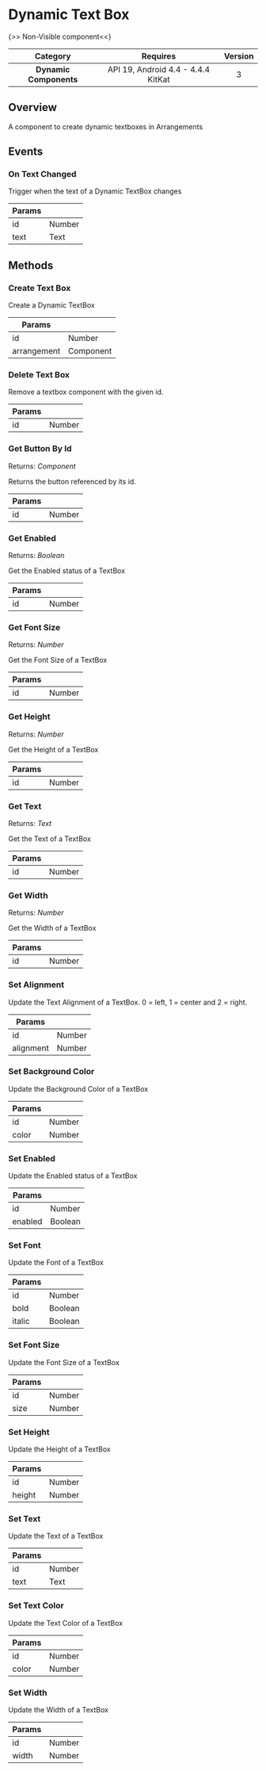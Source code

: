 # Dynamic Text Box

{>> Non-Visible component<<}

| Category | Requires | Version |
|:--------:|:-------:|:--------:|
|**Dynamic Components**|<span class="chip chip-any">API 19, Android 4.4 - 4.4.4 KitKat</span>|<span class="chip chip-number">3</span>|

## Overview

A component to create dynamic textboxes in Arrangements

## Events

### On Text Changed

Trigger when the text of a Dynamic TextBox changes

<div class="block" ai2-block="event" not-rendered="true" value="%7B%22componentName%22:%20%22Dynamic%20Text%20Box%22,%20%22name%22:%20%22On%20Text%20Changed%22,%20%22param%22:%20%5B%22id%22,%20%22text%22%5D%7D"></div>

| Params | []() |
|--------|------|
|id|<span class="chip chip-number">Number</span>|
|text|<span class="chip chip-text">Text</span>|

## Methods

### Create Text Box

Create a Dynamic TextBox

<div class="block" ai2-block="method" not-rendered="true" value="%7B%22componentName%22:%20%22Dynamic%20Text%20Box%22,%20%22name%22:%20%22Create%20Text%20Box%22,%20%22output%22:%20false,%20%22param%22:%20%5B%22id%22,%20%22arrangement%22%5D%7D"></div>

| Params | []() |
|--------|------|
|id|<span class="chip chip-number">Number</span>|
|arrangement|<span class="chip chip-component">Component</span>|

### Delete Text Box

Remove a textbox component with the given id.

<div class="block" ai2-block="method" not-rendered="true" value="%7B%22componentName%22:%20%22Dynamic%20Text%20Box%22,%20%22name%22:%20%22Delete%20Text%20Box%22,%20%22output%22:%20false,%20%22param%22:%20%5B%22id%22%5D%7D"></div>

| Params | []() |
|--------|------|
|id|<span class="chip chip-number">Number</span>|

### Get Button By Id

<span class="chip chip-component">Returns: <i>Component</i></span>

Returns the button referenced by its id.

<div class="block" ai2-block="method" not-rendered="true" value="%7B%22componentName%22:%20%22Dynamic%20Text%20Box%22,%20%22name%22:%20%22Get%20Button%20By%20Id%22,%20%22output%22:%20true,%20%22param%22:%20%5B%22id%22%5D%7D"></div>

| Params | []() |
|--------|------|
|id|<span class="chip chip-number">Number</span>|

### Get Enabled

<span class="chip chip-boolean">Returns: <i>Boolean</i></span>

Get the Enabled status of a TextBox

<div class="block" ai2-block="method" not-rendered="true" value="%7B%22componentName%22:%20%22Dynamic%20Text%20Box%22,%20%22name%22:%20%22Get%20Enabled%22,%20%22output%22:%20true,%20%22param%22:%20%5B%22id%22%5D%7D"></div>

| Params | []() |
|--------|------|
|id|<span class="chip chip-number">Number</span>|

### Get Font Size

<span class="chip chip-number">Returns: <i>Number</i></span>

Get the Font Size of a TextBox

<div class="block" ai2-block="method" not-rendered="true" value="%7B%22componentName%22:%20%22Dynamic%20Text%20Box%22,%20%22name%22:%20%22Get%20Font%20Size%22,%20%22output%22:%20true,%20%22param%22:%20%5B%22id%22%5D%7D"></div>

| Params | []() |
|--------|------|
|id|<span class="chip chip-number">Number</span>|

### Get Height

<span class="chip chip-number">Returns: <i>Number</i></span>

Get the Height of a TextBox

<div class="block" ai2-block="method" not-rendered="true" value="%7B%22componentName%22:%20%22Dynamic%20Text%20Box%22,%20%22name%22:%20%22Get%20Height%22,%20%22output%22:%20true,%20%22param%22:%20%5B%22id%22%5D%7D"></div>

| Params | []() |
|--------|------|
|id|<span class="chip chip-number">Number</span>|

### Get Text

<span class="chip chip-text">Returns: <i>Text</i></span>

Get the Text of a TextBox

<div class="block" ai2-block="method" not-rendered="true" value="%7B%22componentName%22:%20%22Dynamic%20Text%20Box%22,%20%22name%22:%20%22Get%20Text%22,%20%22output%22:%20true,%20%22param%22:%20%5B%22id%22%5D%7D"></div>

| Params | []() |
|--------|------|
|id|<span class="chip chip-number">Number</span>|

### Get Width

<span class="chip chip-number">Returns: <i>Number</i></span>

Get the Width of a TextBox

<div class="block" ai2-block="method" not-rendered="true" value="%7B%22componentName%22:%20%22Dynamic%20Text%20Box%22,%20%22name%22:%20%22Get%20Width%22,%20%22output%22:%20true,%20%22param%22:%20%5B%22id%22%5D%7D"></div>

| Params | []() |
|--------|------|
|id|<span class="chip chip-number">Number</span>|

### Set Alignment

Update the Text Alignment of a TextBox. 0 = left, 1 = center and 2 = right.

<div class="block" ai2-block="method" not-rendered="true" value="%7B%22componentName%22:%20%22Dynamic%20Text%20Box%22,%20%22name%22:%20%22Set%20Alignment%22,%20%22output%22:%20false,%20%22param%22:%20%5B%22id%22,%20%22alignment%22%5D%7D"></div>

| Params | []() |
|--------|------|
|id|<span class="chip chip-number">Number</span>|
|alignment|<span class="chip chip-number">Number</span>|

### Set Background Color

Update the Background Color of a TextBox

<div class="block" ai2-block="method" not-rendered="true" value="%7B%22componentName%22:%20%22Dynamic%20Text%20Box%22,%20%22name%22:%20%22Set%20Background%20Color%22,%20%22output%22:%20false,%20%22param%22:%20%5B%22id%22,%20%22color%22%5D%7D"></div>

| Params | []() |
|--------|------|
|id|<span class="chip chip-number">Number</span>|
|color|<span class="chip chip-number">Number</span>|

### Set Enabled

Update the Enabled status of a TextBox

<div class="block" ai2-block="method" not-rendered="true" value="%7B%22componentName%22:%20%22Dynamic%20Text%20Box%22,%20%22name%22:%20%22Set%20Enabled%22,%20%22output%22:%20false,%20%22param%22:%20%5B%22id%22,%20%22enabled%22%5D%7D"></div>

| Params | []() |
|--------|------|
|id|<span class="chip chip-number">Number</span>|
|enabled|<span class="chip chip-boolean">Boolean</span>|

### Set Font

Update the Font of a TextBox

<div class="block" ai2-block="method" not-rendered="true" value="%7B%22componentName%22:%20%22Dynamic%20Text%20Box%22,%20%22name%22:%20%22Set%20Font%22,%20%22output%22:%20false,%20%22param%22:%20%5B%22id%22,%20%22bold%22,%20%22italic%22%5D%7D"></div>

| Params | []() |
|--------|------|
|id|<span class="chip chip-number">Number</span>|
|bold|<span class="chip chip-boolean">Boolean</span>|
|italic|<span class="chip chip-boolean">Boolean</span>|

### Set Font Size

Update the Font Size of a TextBox

<div class="block" ai2-block="method" not-rendered="true" value="%7B%22componentName%22:%20%22Dynamic%20Text%20Box%22,%20%22name%22:%20%22Set%20Font%20Size%22,%20%22output%22:%20false,%20%22param%22:%20%5B%22id%22,%20%22size%22%5D%7D"></div>

| Params | []() |
|--------|------|
|id|<span class="chip chip-number">Number</span>|
|size|<span class="chip chip-number">Number</span>|

### Set Height

Update the Height of a TextBox

<div class="block" ai2-block="method" not-rendered="true" value="%7B%22componentName%22:%20%22Dynamic%20Text%20Box%22,%20%22name%22:%20%22Set%20Height%22,%20%22output%22:%20false,%20%22param%22:%20%5B%22id%22,%20%22height%22%5D%7D"></div>

| Params | []() |
|--------|------|
|id|<span class="chip chip-number">Number</span>|
|height|<span class="chip chip-number">Number</span>|

### Set Text

Update the Text of a TextBox

<div class="block" ai2-block="method" not-rendered="true" value="%7B%22componentName%22:%20%22Dynamic%20Text%20Box%22,%20%22name%22:%20%22Set%20Text%22,%20%22output%22:%20false,%20%22param%22:%20%5B%22id%22,%20%22text%22%5D%7D"></div>

| Params | []() |
|--------|------|
|id|<span class="chip chip-number">Number</span>|
|text|<span class="chip chip-text">Text</span>|

### Set Text Color

Update the Text Color of a TextBox

<div class="block" ai2-block="method" not-rendered="true" value="%7B%22componentName%22:%20%22Dynamic%20Text%20Box%22,%20%22name%22:%20%22Set%20Text%20Color%22,%20%22output%22:%20false,%20%22param%22:%20%5B%22id%22,%20%22color%22%5D%7D"></div>

| Params | []() |
|--------|------|
|id|<span class="chip chip-number">Number</span>|
|color|<span class="chip chip-number">Number</span>|

### Set Width

Update the Width of a TextBox

<div class="block" ai2-block="method" not-rendered="true" value="%7B%22componentName%22:%20%22Dynamic%20Text%20Box%22,%20%22name%22:%20%22Set%20Width%22,%20%22output%22:%20false,%20%22param%22:%20%5B%22id%22,%20%22width%22%5D%7D"></div>

| Params | []() |
|--------|------|
|id|<span class="chip chip-number">Number</span>|
|width|<span class="chip chip-number">Number</span>|
